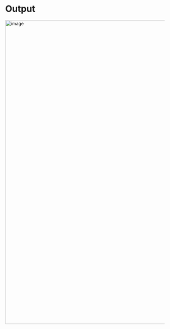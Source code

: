 # Output

<img width="959" alt="image" src="https://github.com/user-attachments/assets/f44ddc04-783d-46a2-929b-564bb7767fdf" />

